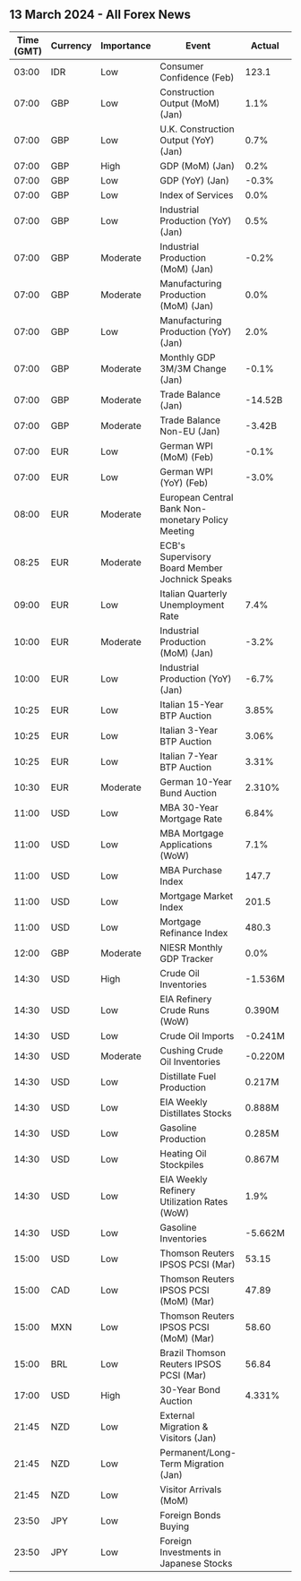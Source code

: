 ## 13 March 2024 - All Forex News

| Time (GMT) | Currency | Importance | Event | Actual | Forecast | Previous |
|------|----------|------------|-------|--------|----------|----------|
| 03:00 | IDR | Low | Consumer Confidence (Feb) | 123.1 |  | 125.0 |
| 07:00 | GBP | Low | Construction Output (MoM) (Jan) | 1.1% | 0.0% | -0.5% |
| 07:00 | GBP | Low | U.K. Construction Output (YoY) (Jan) | 0.7% | -0.5% | -3.2% |
| 07:00 | GBP | High | GDP (MoM) (Jan) | 0.2% | 0.2% | -0.1% |
| 07:00 | GBP | Low | GDP (YoY) (Jan) | -0.3% | -0.3% | 0.0% |
| 07:00 | GBP | Low | Index of Services | 0.0% | 0.0% | -0.2% |
| 07:00 | GBP | Low | Industrial Production (YoY) (Jan) | 0.5% | 0.7% | 0.6% |
| 07:00 | GBP | Moderate | Industrial Production (MoM) (Jan) | -0.2% | 0.0% | 0.6% |
| 07:00 | GBP | Moderate | Manufacturing Production (MoM) (Jan) | 0.0% | 0.0% | 0.8% |
| 07:00 | GBP | Low | Manufacturing Production (YoY) (Jan) | 2.0% | 2.0% | 2.3% |
| 07:00 | GBP | Moderate | Monthly GDP 3M/3M Change (Jan) | -0.1% | -0.1% | -0.3% |
| 07:00 | GBP | Moderate | Trade Balance (Jan) | -14.52B | -14.90B | -13.99B |
| 07:00 | GBP | Moderate | Trade Balance Non-EU (Jan) | -3.42B |  | -3.32B |
| 07:00 | EUR | Low | German WPI (MoM) (Feb) | -0.1% | 0.2% | 0.1% |
| 07:00 | EUR | Low | German WPI (YoY) (Feb) | -3.0% |  | -2.7% |
| 08:00 | EUR | Moderate | European Central Bank Non-monetary Policy Meeting |  |  |  |
| 08:25 | EUR | Moderate | ECB's Supervisory Board Member Jochnick Speaks |  |  |  |
| 09:00 | EUR | Low | Italian Quarterly Unemployment Rate | 7.4% | 7.3% | 7.6% |
| 10:00 | EUR | Moderate | Industrial Production (MoM) (Jan) | -3.2% | -1.8% | 1.6% |
| 10:00 | EUR | Low | Industrial Production (YoY) (Jan) | -6.7% | -2.9% | 0.2% |
| 10:25 | EUR | Low | Italian 15-Year BTP Auction | 3.85% |  | 4.84% |
| 10:25 | EUR | Low | Italian 3-Year BTP Auction | 3.06% |  | 3.15% |
| 10:25 | EUR | Low | Italian 7-Year BTP Auction | 3.31% |  | 3.53% |
| 10:30 | EUR | Moderate | German 10-Year Bund Auction | 2.310% |  | 2.380% |
| 11:00 | USD | Low | MBA 30-Year Mortgage Rate | 6.84% |  | 7.02% |
| 11:00 | USD | Low | MBA Mortgage Applications (WoW) | 7.1% |  | 9.7% |
| 11:00 | USD | Low | MBA Purchase Index | 147.7 |  | 141.1 |
| 11:00 | USD | Low | Mortgage Market Index | 201.5 |  | 188.2 |
| 11:00 | USD | Low | Mortgage Refinance Index | 480.3 |  | 428.1 |
| 12:00 | GBP | Moderate | NIESR Monthly GDP Tracker | 0.0% | 0.0% | -0.1% |
| 14:30 | USD | High | Crude Oil Inventories | -1.536M | 0.900M | 1.367M |
| 14:30 | USD | Low | EIA Refinery Crude Runs (WoW) | 0.390M |  | 0.594M |
| 14:30 | USD | Low | Crude Oil Imports | -0.241M |  | 0.928M |
| 14:30 | USD | Moderate | Cushing Crude Oil Inventories | -0.220M |  | 0.701M |
| 14:30 | USD | Low | Distillate Fuel Production | 0.217M |  | 0.056M |
| 14:30 | USD | Low | EIA Weekly Distillates Stocks | 0.888M | -0.150M | -4.131M |
| 14:30 | USD | Low | Gasoline Production | 0.285M |  | 0.207M |
| 14:30 | USD | Low | Heating Oil Stockpiles | 0.867M |  | -0.812M |
| 14:30 | USD | Low | EIA Weekly Refinery Utilization Rates (WoW) | 1.9% |  | 3.4% |
| 14:30 | USD | Low | Gasoline Inventories | -5.662M | -1.900M | -4.460M |
| 15:00 | USD | Low | Thomson Reuters IPSOS PCSI (Mar) | 53.15 |  | 52.03 |
| 15:00 | CAD | Low | Thomson Reuters IPSOS PCSI (MoM) (Mar) | 47.89 |  | 47.38 |
| 15:00 | MXN | Low | Thomson Reuters IPSOS PCSI (MoM) (Mar) | 58.60 |  | 57.50 |
| 15:00 | BRL | Low | Brazil Thomson Reuters IPSOS PCSI (Mar) | 56.84 |  | 58.00 |
| 17:00 | USD | High | 30-Year Bond Auction | 4.331% |  | 4.360% |
| 21:45 | NZD | Low | External Migration & Visitors (Jan) |  |  | 14.80% |
| 21:45 | NZD | Low | Permanent/Long-Term Migration (Jan) |  |  | 7,260 |
| 21:45 | NZD | Low | Visitor Arrivals (MoM) |  |  | -2.2% |
| 23:50 | JPY | Low | Foreign Bonds Buying |  |  | 484.6B |
| 23:50 | JPY | Low | Foreign Investments in Japanese Stocks |  |  | 283.9B |
